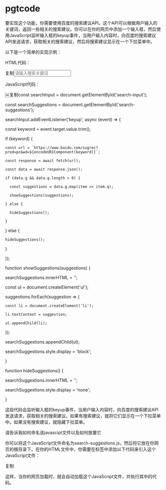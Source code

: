 # pgtcode
要实现这个功能，你需要使用百度的搜索建议API。这个API可以根据用户输入的关键词，返回一些相关的搜索建议。你可以在你的网页中添加一个输入框，然后使用JavaScript监听输入框的keyup事件，当用户输入内容时，向百度的搜索建议API发送请求，获取相关的搜索建议，然后将搜索建议显示在一个下拉菜单中。

以下是一个简单的实现示例：

HTML代码：

复制<input type="text" id="search-input" placeholder="请输入搜索关键词">

<div id="search-suggestions"></div>

JavaScript代码：

￼复制const searchInput = document.getElementById('search-input');

const searchSuggestions = document.getElementById('search-suggestions');

searchInput.addEventListener('keyup', async (event) => {

  const keyword = event.target.value.trim();

  if (keyword) {

    const url = `https://www.baidu.com/sugrec?prod=pc&wd=${encodeURIComponent(keyword)}`;

    const response = await fetch(url);

    const data = await response.json();

    if (data.g && data.g.length > 0) {

      const suggestions = data.g.map(item => item.q);

      showSuggestions(suggestions);

    } else {

      hideSuggestions();

    }

  } else {

    hideSuggestions();

  }

});

function showSuggestions(suggestions) {

  searchSuggestions.innerHTML = '';

  const ul = document.createElement('ul');

  suggestions.forEach(suggestion => {

    const li = document.createElement('li');

    li.textContent = suggestion;

    ul.appendChild(li);

  });

  searchSuggestions.appendChild(ul);

  searchSuggestions.style.display = 'block';

}

function hideSuggestions() {

  searchSuggestions.innerHTML = '';

  searchSuggestions.style.display = 'none';

}

这段代码会监听输入框的keyup事件，当用户输入内容时，向百度的搜索建议API发送请求，获取相关的搜索建议。如果有搜索建议，就将它们显示在一个下拉菜单中。如果没有搜索建议，就隐藏下拉菜单。

请告诉我如何命名该javascipt文件以及如何放置它

你可以将这个JavaScript文件命名为search-suggestions.js，然后将它放在你网页的根目录下。在你的HTML文件中，你需要在<head>标签中添加以下代码来引入这个JavaScript文件：

复制<script src="search-suggestions.js"></script>

这样，当你的网页加载时，就会自动加载这个JavaScript文件，并执行其中的代码。
